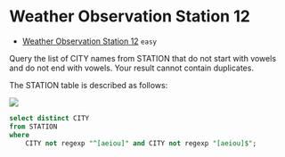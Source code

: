 # Weather Observation Station 12

* [Weather Observation Station 12](https://www.hackerrank.com/challenges/weather-observation-station-12/problem) `easy`

Query the list of CITY names from STATION that do not start with vowels and do not end with vowels. Your result cannot contain duplicates.

The STATION table is described as follows:

![](https://s3.amazonaws.com/hr-challenge-images/9336/1449345840-5f0a551030-Station.jpg)

```sql
select distinct CITY
from STATION
where 
    CITY not regexp "^[aeiou]" and CITY not regexp "[aeiou]$";
```